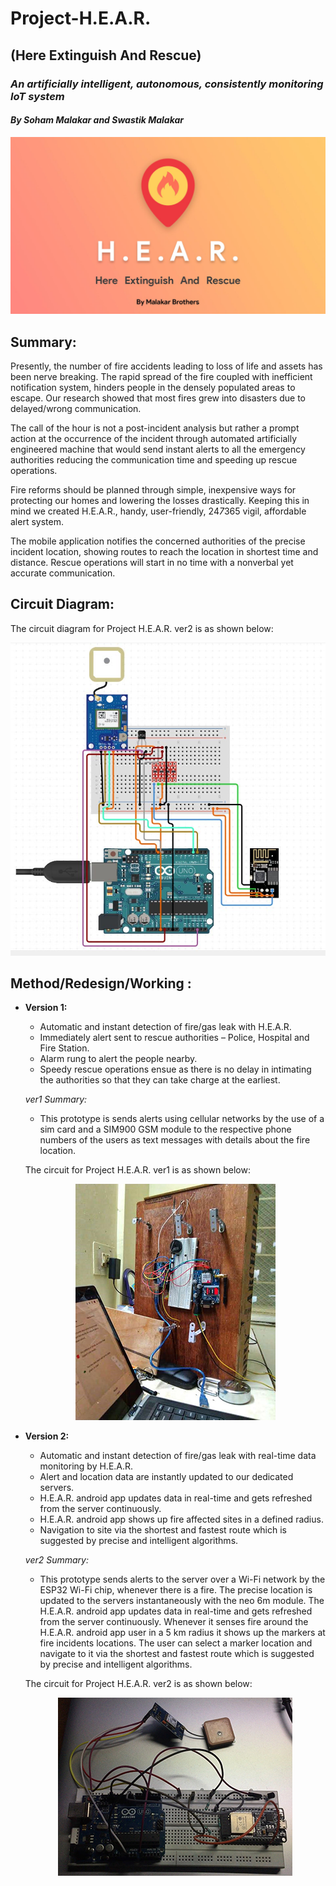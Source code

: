 # **Project-H.E.A.R.**

## **(Here Extinguish And Rescue)**

### _An artificially intelligent, autonomous, consistently monitoring IoT system_

#### _By Soham Malakar and Swastik Malakar_

![Alt text](/Pics/Poster.jpg)

## Summary:
Presently, the number of fire accidents leading to loss of life and assets has been nerve breaking. The rapid spread of the fire coupled with inefficient notification system, hinders people in the densely populated areas to escape. Our research showed that most fires grew into disasters due to delayed/wrong communication.

The call of the hour is not a post-incident analysis but rather a prompt action at the occurrence of the incident through automated artificially engineered machine that would send instant alerts to all the emergency authorities reducing the communication time and speeding up rescue operations.

Fire reforms should be planned through simple, inexpensive ways for protecting our homes and lowering the losses drastically. Keeping this in mind we created H.E.A.R., handy, user-friendly, 24*7*365 vigil, affordable alert system.

The mobile application notifies the concerned authorities of the precise incident location, showing routes to reach the location in shortest time and distance. Rescue operations will start in no time with a nonverbal yet accurate communication.

## Circuit Diagram:

The circuit diagram for Project H.E.A.R. ver2 is as shown below:

![Alt text](/Pics/CDiag.jpg)

## Method/Redesign/Working :

- **Version 1:**
  -	Automatic and instant detection of fire/gas leak with H.E.A.R.
  -	Immediately alert sent to rescue authorities – Police, Hospital and Fire Station.
  -	Alarm rung to alert the people nearby.
  -	Speedy rescue operations ensue as there is no delay in intimating the authorities so that they can take charge at the earliest.

  _ver1 Summary:_
    - This prototype is sends alerts using cellular networks by the use of a sim card and a SIM900 GSM module to the respective phone numbers of the users as text messages with details about the fire location.

    The circuit for Project H.E.A.R. ver1 is as shown below:

    <p align="center">
      <img width="320" height="378" src="/Pics/circuit.jpg">
    </p>

-	**Version 2:**
    - Automatic and instant detection of fire/gas leak with real-time data monitoring by H.E.A.R.
    - Alert and location data are instantly updated to our dedicated servers.
    - H.E.A.R. android app updates data in real-time and gets refreshed from the server continuously.
    - H.E.A.R. android app shows up fire affected sites in a defined radius.
    - Navigation to site via the shortest and fastest route which is suggested by precise and intelligent algorithms.

    _ver2 Summary:_
      - This prototype sends alerts to the server over a Wi-Fi network by the ESP32 Wi-Fi chip, whenever there is a fire. The precise location is updated to the servers instantaneously with the neo 6m module. The H.E.A.R. android app updates data in real-time and gets refreshed from the server continuously. Whenever it senses fire around the H.E.A.R. android app user in a 5 km radius it shows up the markers at fire incidents locations. The user can select a marker location and navigate to it via the shortest and fastest route which is suggested by precise and intelligent algorithms.

      The circuit for Project H.E.A.R. ver2 is as shown below:

      <p align="center">
        <img width="375" height="285" src="/Pics/circver2.jpg">
      </p>
